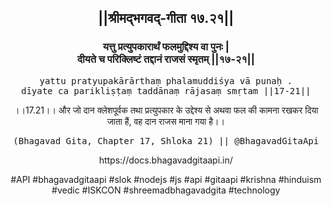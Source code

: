 <center><h2>||श्रीमद्‍भगवद्‍-गीता १७.२१||</h2>
<h3>यत्तु प्रत्युपकारार्थं फलमुद्दिश्य वा पुनः |<br/>दीयते च परिक्लिष्टं तद्दानं राजसं स्मृतम् ||१७-२१||</h3>
<pre>yattu pratyupakārārthaṃ phalamuddiśya vā punaḥ .<br/>dīyate ca parikliṣṭaṃ taddānaṃ rājasaṃ smṛtam ||17-21||</pre>
<p>।।17.21।। और जो दान क्लेशपूर्वक तथा प्रत्युपकार के उद्देश्य से अथवा फल की कामना रखकर दिया जाता हैं, वह दान राजस माना गया है।।</p>
<pre>(Bhagavad Gita, Chapter 17, Shloka 21) || @BhagavadGitaApi</pre><p>https://docs.bhagavadgitaapi.in/</p><p>#API #bhagavadgitaapi #slok #nodejs #js #api #gitaapi #krishna #hinduism #vedic #ISKCON #shreemadbhagavadgita #technology</p></center>